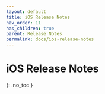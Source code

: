 ```yaml
---
layout: default
title: iOS Release Notes
nav_order: 11
has_children: true
parent: Release Notes
permalink: docs/ios-release-notes
---
```


# iOS Release Notes

{: .no_toc }
